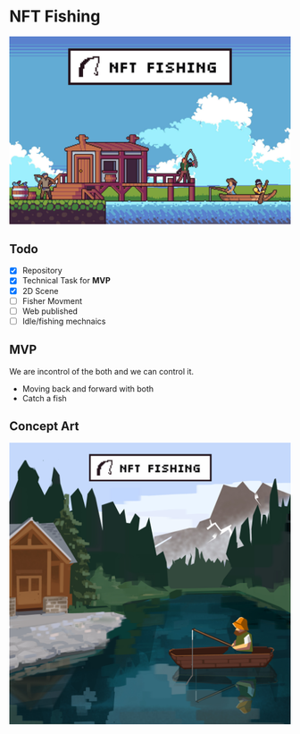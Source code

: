 # NFT Fishing 
![Game thumbnail](res/thumbnail.jpg)

## Todo

- [x] Repository
- [x] Technical Task for **MVP**
- [x] 2D Scene
- [ ] Fisher Movment
- [ ] Web published
- [ ] Idle/fishing mechnaics

## MVP 

We are incontrol of the both and we can control it. 

- Moving back and forward with both
- Catch a fish

## Concept Art

![Game thumbnail](res/conceptArt.jpg)
